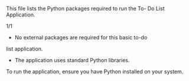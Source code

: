 This file lists the Python packages required to run the To- Do List Application.

1/1

- No external packages are required for this basic to-do

list application.

- The application uses standard Python libraries.

To run the application, ensure you have Python installed on your system.
